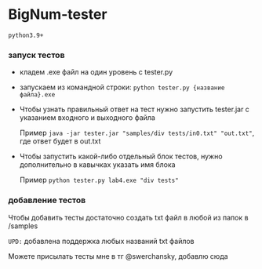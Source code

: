 # BigNum-tester

`python3.9+`

### запуск тестов

+ кладем .exe файл на один уровень с tester.py
+ запускаем из командной строки: `python tester.py {название файла}.exe`
+ Чтобы узнать правильный ответ на тест нужно запустить tester.jar с указанием входного и выходного файла

  Пример `java -jar tester.jar "samples/div tests/in0.txt" "out.txt"`, где ответ будет в out.txt
  
+ Чтобы запустить какой-либо отдельный блок тестов, нужно дополнительно в кавычках
  указать имя блока
  
  Пример `python tester.py lab4.exe "div tests"`

### добавление тестов

Чтобы добавить тесты достаточно создать txt файл в любой из папок в /samples

`UPD:` добавлена поддержка любых названий txt файлов

Можете присылать тесты мне в тг @swerchansky, добавлю сюда
